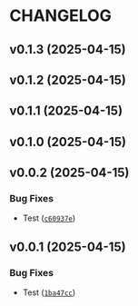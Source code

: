 # CHANGELOG


## v0.1.3 (2025-04-15)


## v0.1.2 (2025-04-15)


## v0.1.1 (2025-04-15)


## v0.1.0 (2025-04-15)


## v0.0.2 (2025-04-15)

### Bug Fixes

- Test
  ([`c60937e`](https://github.com/ShragaAI/shraga/commit/c60937e78004c3a9d2e164310605cf9345179025))


## v0.0.1 (2025-04-15)

### Bug Fixes

- Test
  ([`1ba47cc`](https://github.com/ShragaAI/shraga/commit/1ba47cc63863b9269058fe06b1a04447ddbf4ecf))
